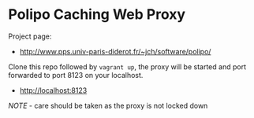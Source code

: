 # Polipo Caching Web Proxy

Project page:
- http://www.pps.univ-paris-diderot.fr/~jch/software/polipo/

Clone this repo followed by `vagrant up`, the proxy will be started and port forwarded to port 8123 on your localhost.

- [http://localhost:8123](http://localhost:8123)

*NOTE* - care should be taken as the proxy is not locked down

